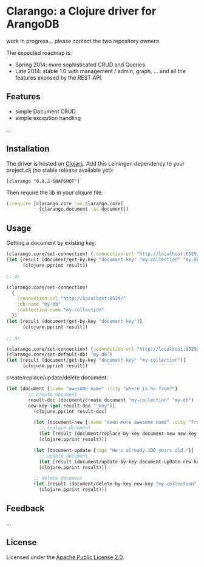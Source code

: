 Clarango: a Clojure driver for ArangoDB
========

work in progress... please contact the two repository owners

The expected roadmap is:
* Spring 2014: more sophisticated CRUD and Queries
* Late 2014: stable 1.0 with management / admin, graph, ... and all the features exposed by the REST API.

## Features

* simple Document CRUD
* simple exception handling

...

## Installation

The driver is hosted on [Clojars](https://clojars.org/clarango). Add this Leiningen dependency to your project.clj (no stable release available yet):
```
[clarango "0.0.2-SNAPSHOT"]
```
Then require the lib in your clojure file:
``` Clojure
(:require [clarango.core :as clarango.core]
			[clarango.document :as document])
```

## Usage

Getting a document by existing key:

```clojure
(clarango.core/set-connection! {:connection-url "http://localhost:8529/"})
(let [result (document/get-by-key "document-key" "my-collection" "my-db")]
      (clojure.pprint result))

;; or

(clarango.core/set-connection! 
  {
    :connection-url "http://localhost:8529/"
    :db-name "my-db"
    :collection-name "my-collection"
  })
(let [result (document/get-by-key "document-key")]
      (clojure.pprint result))

;; or

(clarango.core/set-connection! {:connection-url "http://localhost:8529/"})
(clarango.core/set-default-db! "my-db")
(let [result (document/get-by-key "document-key" "my-collection")]
      (clojure.pprint result))
```

create/replace/update/delete document:

```clojure
(let [document {:name "awesome name" :city "where is he from?"}
        ;; create document
        result-doc (document/create document "my-collection" "my-db")
        new-key (get result-doc "_key")]
          (clojure.pprint result-doc)

          (let [document-new {:name "even more awesome name" :city "from Berlin of course"}]
            ;; replace document
            (let [result (document/replace-by-key document-new new-key "my-collection" "my-db")]
            (clojure.pprint result)))

          (let [document-update {:age "He's already 100 years old."}]
            ;; update document
            (let [result (document/update-by-key document-update new-key "my-collection" "my-db")]
            (clojure.pprint result)))

          ;; delete document
          (let [result (document/delete-by-key new-key "my-collection" "my-db")]
            (clojure.pprint result)))
```

## Feedback

...

## License

Licensed under the [Apache Public License 2.0](http://www.apache.org/licenses/LICENSE-2.0.html).
